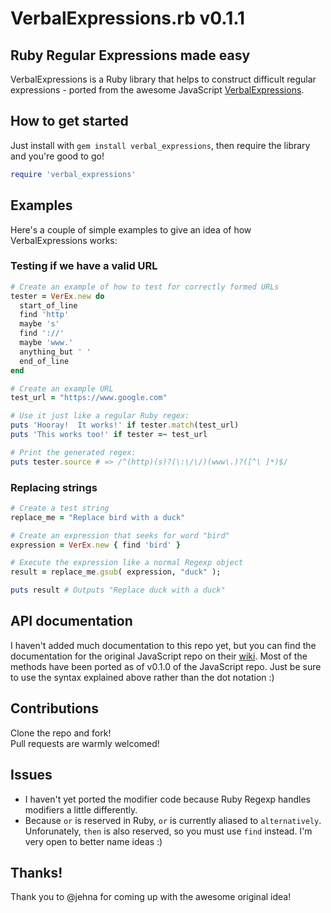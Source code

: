 VerbalExpressions.rb v0.1.1
=====================

## Ruby Regular Expressions made easy
VerbalExpressions is a Ruby library that helps to construct difficult regular expressions - ported from the awesome JavaScript [VerbalExpressions](https://github.com/jehna/VerbalExpressions).

## How to get started

Just install with `gem install verbal_expressions`, then require the library and you're good to go!
```ruby
require 'verbal_expressions'
```

## Examples

Here's a couple of simple examples to give an idea of how VerbalExpressions works:

### Testing if we have a valid URL

```ruby
# Create an example of how to test for correctly formed URLs
tester = VerEx.new do
  start_of_line
  find 'http'
  maybe 's'
  find '://'
  maybe 'www.'
  anything_but ' '
  end_of_line
end

# Create an example URL
test_url = "https://www.google.com"

# Use it just like a regular Ruby regex:
puts 'Hooray!  It works!' if tester.match(test_url)
puts 'This works too!' if tester =~ test_url

# Print the generated regex:
puts tester.source # => /^(http)(s)?(\:\/\/)(www\.)?([^\ ]*)$/ 
```

### Replacing strings

```ruby
# Create a test string
replace_me = "Replace bird with a duck"

# Create an expression that seeks for word "bird"
expression = VerEx.new { find 'bird' }

# Execute the expression like a normal Regexp object
result = replace_me.gsub( expression, "duck" );

puts result # Outputs "Replace duck with a duck"
```

## API documentation

I haven't added much documentation to this repo yet, but you can find the documentation for the original JavaScript repo on their [wiki](https://github.com/jehna/VerbalExpressions/wiki).  Most of the methods have been ported as of v0.1.0 of the JavaScript repo.  Just be sure to use the syntax explained above rather than the dot notation :)

## Contributions
Clone the repo and fork!  
Pull requests are warmly welcomed!

## Issues
 - I haven't yet ported the modifier code because Ruby Regexp handles modifiers a little differently.
 - Because `or` is reserved in Ruby, `or` is currently aliased to `alternatively`.  Unforunately, `then` is also reserved, so you must use `find` instead.  I'm very open to better name ideas :)

## Thanks!
Thank you to @jehna for coming up with the awesome original idea!


